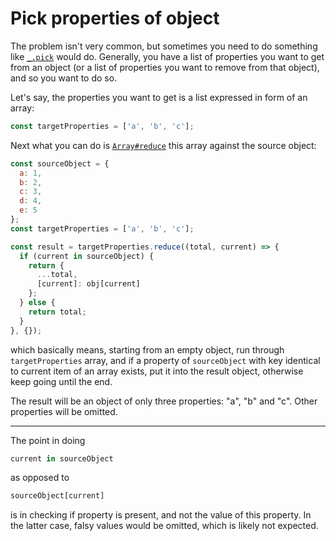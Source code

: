 # Pick properties of object

The problem isn't very common, but sometimes you need to do
something like [`_.pick`](https://lodash.com/docs/4.16.6#pick)
would do. Generally, you have a list of properties you want to
get from an object (or a list of properties you want to remove
from that object), and so you want to do so.

Let's say, the properties you want to get is a list expressed in
form of an array:

```javascript
const targetProperties = ['a', 'b', 'c'];
```

Next what you can do is
[`Array#reduce`](https://developer.mozilla.org/en-US/docs/Web/JavaScript/Reference/Global_Objects/Array/Reduce)
this array against the source object:

```javascript
const sourceObject = {
  a: 1,
  b: 2,
  c: 3,
  d: 4,
  e: 5
};
const targetProperties = ['a', 'b', 'c'];

const result = targetProperties.reduce((total, current) => {
  if (current in sourceObject) {
    return {
      ...total,
      [current]: obj[current]
    };
  } else {
    return total;
  }
}, {});
```

which basically means, starting from an empty object, run through
`targetProperties` array, and if a property of `sourceObject`
with key identical to current item of an array exists, put it
into the result object, otherwise keep going until the end.

The result will be an object of only three properties: "a", "b"
and "c". Other properties will be omitted.

----

The point in doing

```javascript
current in sourceObject
```

as opposed to

```javascript
sourceObject[current]
```

is in checking if property is present, and not the value of this
property. In the latter case, falsy values would be omitted,
which is likely not expected.
